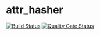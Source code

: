 # attr_hasher

[![Build Status](https://travis-ci.com/sapientpants/attr_hasher.svg?branch=master)](https://travis-ci.com/sapientpants/attr_hasher)
[![Quality Gate Status](https://sonarcloud.io/api/project_badges/measure?project=sapientpants_attr_hasher&metric=alert_status)](https://sonarcloud.io/dashboard?id=sapientpants_attr_hasher)
